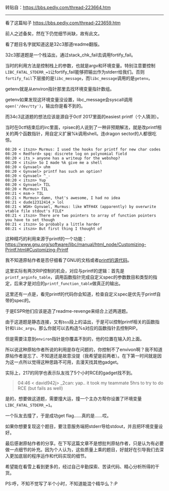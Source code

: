 转贴自：<https://bbs.pediy.com/thread-223664.htm>

----

看了这篇帖子 <https://bbs.pediy.com/thread-223659.htm>

前人之述备矣，然在下仍觉细节尚缺，故有此文。

看了题目名字就知道这是32c3那道readme翻版。

32c3那道题是一个栈溢出，通过stack_chk_fail去调用fortify_fail。

当时的利用方法是控制栈上的参数，也就是argv和环境变量。特别注意要控制`LIBC_FATAL_STDERR_=1`让fortify_fail能够把输出作为stderr给我们。否则`fortify_fail`下层接的是`libc_message`，而`libc_message`调用的是`getenv`。

getenv就是从environ指针那里去找环境变量指针数组。

getenv如果发现这环境变量没设置，libc_message会syscall调用`open('/dev/tty')`，输出你是看不到的。

而34c3这道题的想法应该是源自于0ctf 2017里面的easiest printf（个人猜测）。

当时在0ctf结束后的irc里面，rpisec的人说到了一种非预期解法，就是改printf相关的两个函数指针，用自定义扩展%k调用shell。连dragon sector的人都很吃惊。

```
08:20 < itszn> Murmus: I used the hooks for printf for new char codes
08:20 < Redford> spq: discrete log on polynomial field
08:20 < its_> anyone has a writeup for the webshop?
08:20 < itszn> So I made %k give me a shell
08:20 < Gynvael> uhm
08:20 < Gynvael> printf has such an option?
08:20 < Gynvael> ^_-
08:20 < itszn> Yup
08:20 < Gynvael> TIL
08:20 < Murmus> TIL
08:21 < msm-> TIL
08:21 < Murmus> damn, that's awesome, I had no idea
08:21 < dude12312414_> lol
08:21 < WGH> Gynvael, Murmus: like WTFH4X (apparently) by overwrite vtable file stdout's FILE*
08:21 < itszn> There are two pointers to array of function pointers you have to set though
08:21 < itszn> So probably a little harder
08:21 < itszn> But first thing I thought of
```
这种精巧的利用来源于printf的一个功能：<https://www.gnu.org/software/libc/manual/html_node/Customizing-Printf.html#Customizing-Printf>

我不知道原帖作者是否仔细看了GNU的文档或者[printf的源代码](https://code.woboq.org/userspace/glibc/stdio-common/printf-parsemb.c.html#__parse_one_specmb)。

这里实际有两次RIP控制的机会，对应与printf的逻辑：首先是`printf_arginfo_table`，调用函数指针完成自定义spec的参数数目和类型的指定，后来才是对应的`printf_function_table`做真正的输出。

这里还有一点是，看完printf的代码你会知道，检查自定义spec是优先于printf自带的spec的。

于是ESPR他们应该是造了readme-revenge来结合上述两道题。

由于这道题是静态连接，又有`bss`段上的溢出，于是可以控制printf相关的函数指针和`libc_argv`。那么你就可以去构造%s对应的函数指针去控制RIP。

但是需要注意到`environ`指针是你覆盖不到的，他的位置在输入的上面。

所以说这种原帖作者所说的利用是存在问题的，你控制不了envivon啊？我不知道原帖作者是忘了、不知道还是故意没提（我希望是前两者）。在下第一时间就是因为这一点所以觉得这种思路不可用，去漫天找其他gadget。

实际上，217的同学也表示队友找了5个小时RCE的gadget找不到。
> 04:46 < david942j> _2can: yap.. it took my teammate 5hrs to try to do RCE (but fails as well)

是的，想要做这道题，需要撞大运，撞一个主办方帮你设置了环境变量`LIBC_FATAL_STDERR_=1`。

一个队友去撞了，于是成功get flag……真的是……哎。

如果你想要复现这个题目，要注意服务端把stderr导给stdout，并且把环境变量设好。

最后感谢原帖作者的分享。在下写这篇文章不是想批判原帖作者，只是认为有必要做一点细节的补充。因为个人认为，这些质量上乘的题目，好就好在引导我们去深入更加底层的程序运作和代码实现的细节。

希望能在看雪上看到更多的，经过自己辛勤探索、苦读代码、精心分析所得的干货。

PS:呼，不知不觉写了半个小时，不知道能混个精华么？:P
